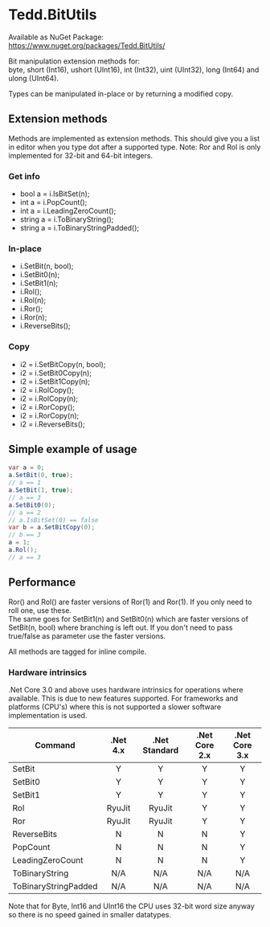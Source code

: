 # Tedd.BitUtils
Available as NuGet Package: https://www.nuget.org/packages/Tedd.BitUtils/

Bit manipulation extension methods for:<br />byte, short (Int16), ushort (UInt16), int (Int32), uint (UInt32), long (Int64) and ulong (UInt64).

Types can be manipulated in-place or by returning a modified copy.

## Extension methods
Methods are implemented as extension methods. This should give you a list in editor when you type dot after a supported type.
Note: Ror and Rol is only implemented for 32-bit and 64-bit integers.

### Get info
* bool a = i.IsBitSet(n);
* int a = i.PopCount();
* int a = i.LeadingZeroCount();
* string a = i.ToBinaryString();
* string a = i.ToBinaryStringPadded();

### In-place
* i.SetBit(n, bool);
* i.SetBit0(n);
* i.SetBit1(n);
* i.Rol();
* i.Rol(n);
* i.Ror();
* i.Ror(n);
* i.ReverseBits();

### Copy
* i2 = i.SetBitCopy(n, bool);
* i2 = i.SetBit0Copy(n);
* i2 = i.SetBit1Copy(n);
* i2 = i.RolCopy();
* i2 = i.RolCopy(n);
* i2 = i.RorCopy();
* i2 = i.RorCopy(n);
* i2 = i.ReverseBits();

## Simple example of usage
```cs
var a = 0;
a.SetBit(0, true);
// a == 1
a.SetBit(1, true);
// a == 3
a.SetBit0(0);
// a == 2
// a.IsBitSet(0) == false
var b = a.SetBitCopy(0);
// b == 3
a = 1;
a.Rol();
// a == 3
```
## Performance
Ror() and Rol() are faster versions of Ror(1) and Ror(1). If you only need to roll one, use these.<br/>
The same goes for SetBit1(n) and SetBit0(n) which are faster versions of SetBit(n, bool) where branching is left out. If you don't need to pass true/false as parameter use the faster versions.

All methods are tagged for inline compile.

### Hardware intrinsics
.Net Core 3.0 and above uses hardware intrinsics for operations where available. This is due to new features supported. For frameworks and platforms (CPU's) where this is not supported a slower software implementation is used.

| Command              | .Net 4.x | .Net Standard | .Net Core 2.x | .Net Core 3.x |
| -------------------- |  :---:   |     :---:     |     :---:     |     :---:     |
| SetBit               |    Y     |       Y       |       Y       |       Y       |
| SetBit0              |    Y     |       Y       |       Y       |       Y       |
| SetBit1              |    Y     |       Y       |       Y       |       Y       |
| Rol                  | RyuJit   |    RyuJit     |       Y       |       Y       |
| Ror                  | RyuJit   |    RyuJit     |       Y       |       Y       |
| ReverseBits          |    N     |       N       |       N       |       Y       |
| PopCount             |    N     |       N       |       N       |       Y       |
| LeadingZeroCount     |    N     |       N       |       N       |       Y       |
| ToBinaryString       |   N/A    |      N/A      |      N/A      |      N/A      |
| ToBinaryStringPadded |   N/A    |      N/A      |      N/A      |      N/A      |

Note that for Byte, Int16 and UInt16 the CPU uses 32-bit word size anyway so there is no speed gained in smaller datatypes.
